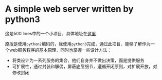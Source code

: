 # A simple web server written by python3

这是500 lines中的一个小项目，具体地址在[这里](http://aosabook.org/en/500L/a-simple-web-server.html)

原版是使用`python2`编码的，我使用`python3`完成，通过此项目，能够了解作为一个web服务程序的基本原理，同时也掌握一些设计方法：

- 将类设计为一系列服务的集合，他们自身并不做出决策，而是提供服务
- 可扩展性，通过封装和解偶，屏蔽底层细节，遵循开闭原则，对扩展开放，对修改封闭
